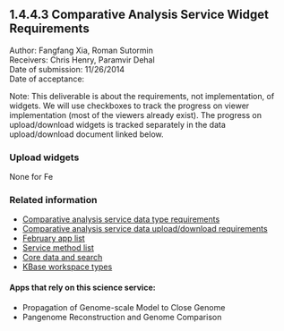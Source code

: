 1.4.4.3 Comparative Analysis Service Widget Requirements
------------------------------------------------------------------------------

Author: Fangfang Xia, Roman Sutormin  
Receivers: Chris Henry, Paramvir Dehal  
Date of submission: 11/26/2014  
Date of acceptance:   

Note: This deliverable is about the requirements, not implementation,
of widgets. We will use checkboxes to track the progress on viewer
implementation (most of the viewers already exist). The progress on
upload/download widgets is tracked separately in the data
upload/download document linked below.

### Upload widgets

None for Fe

### Related information

- [Comparative analysis service data type requirements](https://github.com/levinas/WBS-Science-Service-Deliverables/blob/master/1.4.4.1-Comparative-Analysis-Service-Data-Type-Requirements.md)
- [Comparative analysis service data upload/download requirements](https://github.com/levinas/WBS-Science-Service-Deliverables/blob/master/1.4.4.2-Comparative-Analysis-Service-Data-Upload-Download-Requirements.md)
- [February app list](https://docs.google.com/spreadsheets/d/1jIyMrAnG1GJP6i0qgFmah9cM51BpcpvC-SAmPaJArM4/edit#gid=0)
- [Service method list](https://docs.google.com/spreadsheets/d/1XeYR-ZFsldHVB7I8yPkP-aGPlzXqY7cU1gTArRXZs78/edit?usp=sharing)
- [Core data and search](https://docs.google.com/spreadsheets/d/1auAfLVc1ogs6SBOIAqCp6GG8gUr19b-gW2VqSBAA7jo/edit#gid=940808100)
- [KBase workspace types](http://narrative.kbase.us/functional-site/#/spec/storage/0)

#### Apps that rely on this science service:

- Propagation of Genome-scale Model to Close Genome
- Pangenome Reconstruction and Genome Comparison
